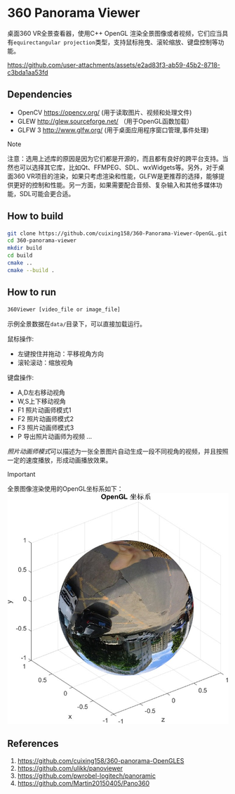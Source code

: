 # 360 Panorama Viewer

桌面360 VR全景查看器，使用C++ OpenGL 渲染全景图像或者视频，它们应当具有`equirectangular projection`类型，支持鼠标拖曳、滚轮缩放、键盘控制等功能。

<https://github.com/user-attachments/assets/e2ad83f3-ab59-45b2-8718-c3bda1aa53fd>

## Dependencies

- OpenCV <https://opencv.org/> (用于读取图片、视频和处理文件)
- GLEW <http://glew.sourceforge.net/> （用于OpenGL函数加载）
- GLFW 3 <http://www.glfw.org/> (用于桌面应用程序窗口管理,事件处理)

> [!NOTE]
> 注意：选用上述库的原因是因为它们都是开源的，而且都有良好的跨平台支持。当然也可以选择其它库，比如Qt、FFMPEG、SDL、wxWidgets等。另外，对于桌面360 VR项目的渲染，如果只考虑渲染和性能，GLFW是更推荐的选择，能够提供更好的控制和性能。另一方面，如果需要配合音频、复杂输入和其他多媒体功能，SDL可能会更合适。

## How to build

```bash
git clone https://github.com/cuixing158/360-Panorama-Viewer-OpenGL.git
cd 360-panorama-viewer
mkdir build
cd build
cmake ..
cmake --build .
```

## How to run

```bash
360Viewer [video_file or image_file]
```

示例全景数据在`data/`目录下，可以直接加载运行。

鼠标操作:

- 左键按住并拖动：平移视角方向
- 滚轮滚动：缩放视角

键盘操作:

- A,D左右移动视角
- W,S上下移动视角
- F1 照片动画师模式1
- F2 照片动画师模式2
- F3 照片动画师模式3
- P 导出照片动画师为视频
...

*照片动画师模式*可以描述为一张全景图片自动生成一段不同视角的视频，并且按照一定的速度播放，形成动画播放效果。

> [!IMPORTANT]
> 全景图像渲染使用的OpenGL坐标系如下：
> ![OpenGL坐标系](./images/OpenGL_coordinae.jpg)

## References

1. <https://github.com/cuixing158/360-panorama-OpenGLES>
1. <https://github.com/ulikk/panoviewer>
1. <https://github.com/pwrobel-logitech/panoramic>
1. <https://github.com/Martin20150405/Pano360>

